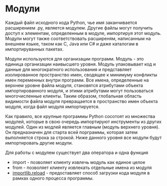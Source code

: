 # Модули

Каждый файл исходного кода Python, чье имя заканчивается расширением .py, является модулем. Другие файлы могут получить доступ к элементам, определенным в модуле, импортируя этот модуль. Модули могут также соответствовать расширеням, написанным на внешнем языке, таком как C, Java или C# и даже каталогам в импортируванных пакетах.

Модули используются для организации программ. Модуль - это единица организации наивысшего уровня. Модуль упаковывает код и данные для многократного использования и представляет изолированное пространство имен, сводящее к минимуму конфликты имен переменных внутри программ. Все имена, определенные на верхнем уровне файла модуля, становятся атрибутами объекта импортированного модуля, и этими атрибутами могут пользоваться многочисленные клиенты. Таким образом, глобальная область видимости файла модуля превращается в пространство имен объекта модуля, когда файл модуля импортируется. 

Как правило, все крупные программы Python сосотоят из множества модулей, которые в свою очередь импортируют инструменты из других модулей. Один из модлей является главным (модуль верхнего уровня). Он предназначен для старта всей порграммы, которая затем выполняется строка за строкой. Ниже данного уровня все модули будут импортировать другие модули.

Для работы с модулем существует два оператора и одна функция

* import - позволяет клиенту извлечь модуль как единое целое
* from - позволяет клиенту извлекать отдельные имена из модуля
* [importlib.reload](../stl/IMPORTLIB.md) - предоставляет способ загрузки кода модуля в рамках одного процесса программы.
